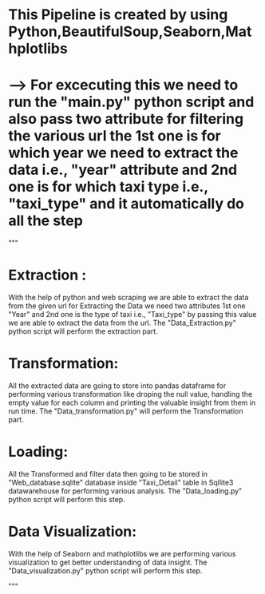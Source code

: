 # This Pipeline is created by using Python,BeautifulSoup,Seaborn,Mathplotlibs

# --> For excecuting this we need to run the "main.py" python script and also pass two attribute for filtering the various url the 1st one is for which year we need to extract the data i.e., "year" attribute and 2nd one is for which taxi type i.e., "taxi_type" and it automatically do all the step

""" 
# Extraction : 

With the help of python and web scraping we are able to extract the data from the given url for Extracting the Data we need two attributes 1st one "Year" and 2nd one is the type of taxi i.e., "Taxi_type" by passing this value we are able to extract the data from the url.
The "Data_Extraction.py" python script will perform the extraction part.

# Transformation:

All the extracted data are going to store into pandas dataframe for performing various transformation like droping the null value, handling the empty value for each column and printing the valuable insight from them in run time.
The "Data_transformation.py" will perform the Transformation part.

# Loading:

All the Transformed and filter data then going to be stored in "Web_database.sqlite" database inside "Taxi_Detail" table in Sqllite3 datawarehouse for performing various analysis.
The "Data_loading.py" python script will perform this step.

# Data Visualization:
With the help of Seaborn and mathplotlibs we are performing various visualization to get better understanding of data insight.
The "Data_visualization.py" python script will perform this step.

"""